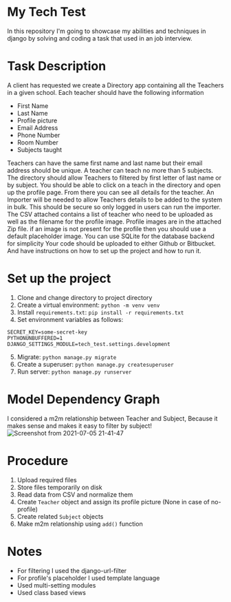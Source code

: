 # My Tech Test

In this repository I'm going to showcase my abilities and techniques in django by solving and coding a task that used in
an job interview.

# Task Description

A client has requested we create a Directory app containing all the Teachers in a given school. Each teacher should have
the following information

- First Name
- Last Name
- Profile picture
- Email Address
- Phone Number
- Room Number
- Subjects taught

Teachers can have the same first name and last name but their email address should be unique. A teacher can teach no
more than 5 subjects. The directory should allow Teachers to filtered by first letter of last name or by subject. You
should be able to click on a teach in the directory and open up the profile page. From there you can see all details for
the teacher. An Importer will be needed to allow Teachers details to be added to the system in bulk. This should be
secure so only logged in users can run the importer. The CSV attached contains a list of teacher who need to be uploaded
as well as the filename for the profile image. Profile images are in the attached Zip file. if an image is not present
for the profile then you should use a default placeholder image. You can use SQLite for the database backend for
simplicity Your code should be uploaded to either Github or Bitbucket. And have instructions on how to set up the
project and how to run it.

# Set up the project

1. Clone and change directory to project directory
2. Create a virtual environment: `python -m venv venv`
3. Install `requirements.txt`: `pip install -r requirements.txt`
4. Set environment variables as follows:

```dotenv
SECRET_KEY=some-secret-key
PYTHONUNBUFFERED=1
DJANGO_SETTINGS_MODULE=tech_test.settings.development
```

5. Migrate: `python manage.py migrate`
6. Create a superuser: `python manage.py createsuperuser`
7. Run server: `python manage.py runserver`

# Model Dependency Graph

I considered a m2m relationship between Teacher and Subject, Because it makes sense and makes it easy to filter by
subject!
![Screenshot from 2021-07-05 21-41-47](https://user-images.githubusercontent.com/35001360/124503572-1aac2e00-dddb-11eb-8994-0c6414b7952d.png)


# Procedure

1. Upload required files
2. Store files temporarily on disk
3. Read data from CSV and normalize them
4. Create `Teacher` object and assign its profile picture (None in case of no-profile)
5. Create related `Subject` objects
6. Make m2m relationship using `add()` function

# Notes

- For filtering I used the django-url-filter
- For profile's placeholder I used template language
- Used multi-setting modules
- Used class based views
